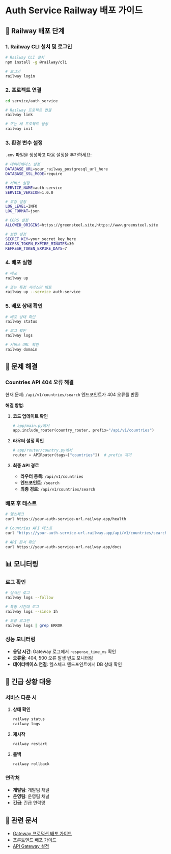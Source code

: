 # Auth Service Railway 배포 가이드

## 🚀 **Railway 배포 단계**

### **1. Railway CLI 설치 및 로그인**

```bash
# Railway CLI 설치
npm install -g @railway/cli

# 로그인
railway login
```

### **2. 프로젝트 연결**

```bash
cd service/auth_service

# Railway 프로젝트 연결
railway link

# 또는 새 프로젝트 생성
railway init
```

### **3. 환경 변수 설정**

`.env` 파일을 생성하고 다음 설정을 추가하세요:

```bash
# 데이터베이스 설정
DATABASE_URL=your_railway_postgresql_url_here
DATABASE_SSL_MODE=require

# 서비스 설정
SERVICE_NAME=auth-service
SERVICE_VERSION=1.0.0

# 로깅 설정
LOG_LEVEL=INFO
LOG_FORMAT=json

# CORS 설정
ALLOWED_ORIGINS=https://greensteel.site,https://www.greensteel.site

# 보안 설정
SECRET_KEY=your_secret_key_here
ACCESS_TOKEN_EXPIRE_MINUTES=30
REFRESH_TOKEN_EXPIRE_DAYS=7
```

### **4. 배포 실행**

```bash
# 배포
railway up

# 또는 특정 서비스만 배포
railway up --service auth-service
```

### **5. 배포 상태 확인**

```bash
# 배포 상태 확인
railway status

# 로그 확인
railway logs

# 서비스 URL 확인
railway domain
```

## 🔧 **문제 해결**

### **Countries API 404 오류 해결**

현재 문제: `/api/v1/countries/search` 엔드포인트가 404 오류를 반환

**해결 방법**:

1. **코드 업데이트 확인**
   ```python
   # app/main.py에서
   app.include_router(country_router, prefix="/api/v1/countries")
   ```

2. **라우터 설정 확인**
   ```python
   # app/router/country.py에서
   router = APIRouter(tags=["countries"])  # prefix 제거
   ```

3. **최종 API 경로**
   - **라우터 등록**: `/api/v1/countries`
   - **엔드포인트**: `/search`
   - **최종 경로**: `/api/v1/countries/search`

### **배포 후 테스트**

```bash
# 헬스체크
curl https://your-auth-service-url.railway.app/health

# Countries API 테스트
curl "https://your-auth-service-url.railway.app/api/v1/countries/search?query=KR&limit=20"

# API 문서 확인
curl https://your-auth-service-url.railway.app/docs
```

## 📊 **모니터링**

### **로그 확인**

```bash
# 실시간 로그
railway logs --follow

# 특정 시간대 로그
railway logs --since 1h

# 오류 로그만
railway logs | grep ERROR
```

### **성능 모니터링**

- **응답 시간**: Gateway 로그에서 `response_time_ms` 확인
- **오류율**: 404, 500 오류 발생 빈도 모니터링
- **데이터베이스 연결**: 헬스체크 엔드포인트에서 DB 상태 확인

## 🚨 **긴급 상황 대응**

### **서비스 다운 시**

1. **상태 확인**
   ```bash
   railway status
   railway logs
   ```

2. **재시작**
   ```bash
   railway restart
   ```

3. **롤백**
   ```bash
   railway rollback
   ```

### **연락처**

- **개발팀**: 개발팀 채널
- **운영팀**: 운영팀 채널
- **긴급**: 긴급 연락망

## 🔗 **관련 문서**

- [Gateway 프로덕션 배포 가이드](../../gateway/PRODUCTION_DEPLOYMENT.md)
- [프론트엔드 배포 가이드](../../frontend/DEPLOYMENT.md)
- [API Gateway 설정](../../frontend/GATEWAY_SETUP.md)
